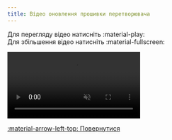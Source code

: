 ```yaml
---
title: Відео оновлення прошивки перетворювача
--- 
```


Для перегляду відео натисніть :material-play:   
Для збільшення відео натисніть :material-fullscreen:   

<video controls disablepictureinpicture muted>
  <source src="../assets/video/upgrade.mp4" type="video/mp4" />Тег video не підтримується вашим браузером.<a href="../assets/video/upgrade.mp4">Скачати відео.</a>
</video>

[:material-arrow-left-top: Повернутися](../upgrade)